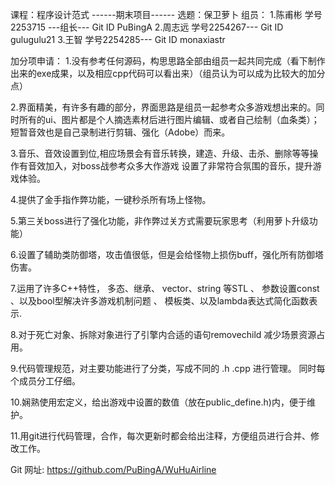 课程：程序设计范式
------期末项目------
选题：保卫萝卜
组员：
1.陈甫彬 学号2253715 ---组长--- Git ID PuBingA
2.周志远 学号2254267--- Git ID  gulugulu21 
3.王智   学号2254285--- Git ID  monaxiastr

加分项申请：
1.没有参考任何源码，构思思路全部由组员一起共同完成（看下制作出来的exe成果，以及相应cpp代码可以看出来）（组员认为可以成为比较大的加分点）

2.界面精美，有许多有趣的部分，界面思路是组员一起参考众多游戏想出来的。同时所有的ui、图片都是个人摘选素材后进行图片编辑、或者自己绘制（血条类）；短暂音效也是自己录制进行剪辑、强化（Adobe）而来。

3.音乐、音效设置到位,相应场景会有音乐转换，建造、升级、击杀、删除等等操作有音效加入，对boss战参考众多大作游戏 设置了非常符合氛围的音乐，提升游戏体验。

4.提供了金手指作弊功能，一键秒杀所有场上怪物。

5.第三关boss进行了强化功能，非作弊过关方式需要玩家思考（利用萝卜升级功能）

6.设置了辅助类防御塔，攻击值很低，但是会给怪物上损伤buff，强化所有防御塔伤害。

7.运用了许多C++特性， 多态、继承、 vector、string 等STL 、 参数设置const 、以及bool型解决许多游戏机制问题 、 模板类、以及lambda表达式简化函数表示.

8.对于死亡对象、拆除对象进行了引擎内合适的语句removechild 减少场景资源占用。

9.代码管理规范，对主要功能进行了分类，写成不同的 .h .cpp 进行管理。 同时每个成员分工仔细。

10.娴熟使用宏定义，给出游戏中设置的数值（放在public_define.h)内，便于维护。

11.用git进行代码管理，合作，每次更新时都会给出注释，方便组员进行合并、修改工作。

Git 网址: https://github.com/PuBingA/WuHuAirline
